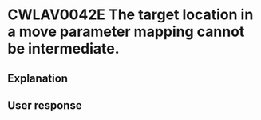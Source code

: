 # CWLAV0042E The target location in a move parameter mapping cannot be intermediate.

## Explanation

## User response